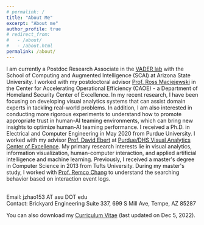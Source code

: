 ```yaml
---
# permalink: /
title: "About Me"
excerpt: "About me"
author_profile: true
# redirect_from: 
#   - /about/
#   - /about.html
permalink: /about/
---
```

<!-- {: .text-justify} -->


I am currently a Postdoc Research Associate in the [VADER lab](https://vader.lab.asu.edu/#/) with the School of Computing and Augmented Intelligence (SCAI) at Arizona State University. I worked with my postdoctoral advisor [Prof. Ross Maciejewski](http://rmaciejewski.faculty.asu.edu/) in the Center for Accelerating Operational Efficiency (CAOE) - a Department of Homeland Security Center of Excellence. In my recent research, I have been focusing on developing visual analytics systems that can assist domain experts in tackling real-world problems. In addition, I am also interested in conducting more rigorous experiments to understand how to promote appropriate trust in human-AI teaming environments, which can bring new insights to optimize human-AI teaming performance. I received a Ph.D. in Electrical and Computer Engineering in May 2020 from Purdue University. I worked with my advisor [Prof. David Ebert](https://engineering.purdue.edu/~ebertd) at [Purdue/DHS Visual Analytics Center of Excellence](https://www.purdue.edu/discoverypark/vaccine/). My primary research interests lie in visual analytics, information visualization, human-computer interaction, and applied artificial intelligence and machine learning. Previously, I received a master's degree in Computer Science in 2013 from Tufts University. During my master's study, I worked with [Prof. Remco Chang](https://www.cs.tufts.edu/~remco/) to understand the searching behavior based on interaction event logs.

<br>
Email: jzhao153 AT asu DOT edu <br>
Contact: Brickyard Engineering Suite 337, 699 S Mill Ave, Tempe, AZ 85287 <br>

You can also download my [Curriculum Vitae](/files/CV_Jieqiong_Zhao.pdf) (last updated on Dec 5, 2022).

